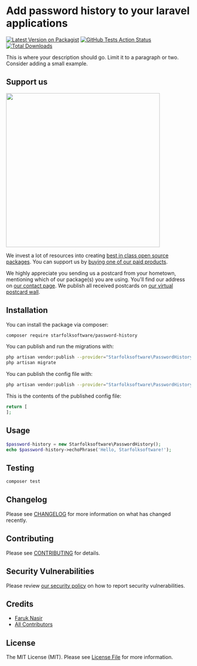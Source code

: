 # Add password history to your laravel applications

[![Latest Version on Packagist](https://img.shields.io/packagist/v/starfolksoftware/password-history.svg?style=flat-square)](https://packagist.org/packages/starfolksoftware/password-history)
[![GitHub Tests Action Status](https://img.shields.io/github/workflow/status/starfolksoftware/password-history/run-tests?label=tests)](https://github.com/starfolksoftware/password-history/actions?query=workflow%3Arun-tests+branch%3Amaster)
[![Total Downloads](https://img.shields.io/packagist/dt/starfolksoftware/password-history.svg?style=flat-square)](https://packagist.org/packages/starfolksoftware/password-history)


This is where your description should go. Limit it to a paragraph or two. Consider adding a small example.

## Support us

[<img src="https://github-ads.s3.eu-central-1.amazonaws.com/package-password-history-laravel.jpg?t=1" width="419px" />](https://spatie.be/github-ad-click/package-password-history-laravel)

We invest a lot of resources into creating [best in class open source packages](https://spatie.be/open-source). You can support us by [buying one of our paid products](https://spatie.be/open-source/support-us).

We highly appreciate you sending us a postcard from your hometown, mentioning which of our package(s) you are using. You'll find our address on [our contact page](https://spatie.be/about-us). We publish all received postcards on [our virtual postcard wall](https://spatie.be/open-source/postcards).

## Installation

You can install the package via composer:

```bash
composer require starfolksoftware/password-history
```

You can publish and run the migrations with:

```bash
php artisan vendor:publish --provider="Starfolksoftware\PasswordHistory\PasswordHistoryServiceProvider" --tag="migrations"
php artisan migrate
```

You can publish the config file with:
```bash
php artisan vendor:publish --provider="Starfolksoftware\PasswordHistory\PasswordHistoryServiceProvider" --tag="config"
```

This is the contents of the published config file:

```php
return [
];
```

## Usage

``` php
$password-history = new Starfolksoftware\PasswordHistory();
echo $password-history->echoPhrase('Hello, Starfolksoftware!');
```

## Testing

``` bash
composer test
```

## Changelog

Please see [CHANGELOG](CHANGELOG.md) for more information on what has changed recently.

## Contributing

Please see [CONTRIBUTING](.github/CONTRIBUTING.md) for details.

## Security Vulnerabilities

Please review [our security policy](../../security/policy) on how to report security vulnerabilities.

## Credits

- [Faruk Nasir](https://github.com/frknasir)
- [All Contributors](../../contributors)

## License

The MIT License (MIT). Please see [License File](LICENSE.md) for more information.
